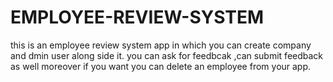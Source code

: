 # EMPLOYEE-REVIEW-SYSTEM
this is an employee review system app in which you can create company and dmin user along side it.
you can ask for feedbcak ,can submit feedback as well moreover if you want you can delete an employee from your app.
